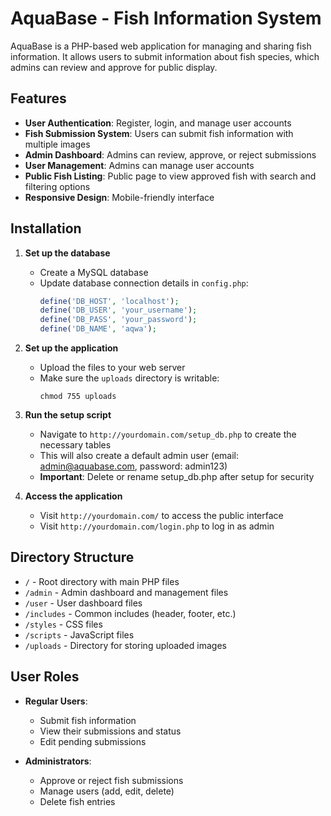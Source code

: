 # AquaBase - Fish Information System

AquaBase is a PHP-based web application for managing and sharing fish information. It allows users to submit information about fish species, which admins can review and approve for public display.

## Features

- **User Authentication**: Register, login, and manage user accounts
- **Fish Submission System**: Users can submit fish information with multiple images
- **Admin Dashboard**: Admins can review, approve, or reject submissions
- **User Management**: Admins can manage user accounts
- **Public Fish Listing**: Public page to view approved fish with search and filtering options
- **Responsive Design**: Mobile-friendly interface

## Installation

1. **Set up the database**

   - Create a MySQL database
   - Update database connection details in `config.php`:
     ```php
     define('DB_HOST', 'localhost');
     define('DB_USER', 'your_username');
     define('DB_PASS', 'your_password');
     define('DB_NAME', 'aqwa');
     ```

2. **Set up the application**

   - Upload the files to your web server
   - Make sure the `uploads` directory is writable:
     ```
     chmod 755 uploads
     ```

3. **Run the setup script**

   - Navigate to `http://yourdomain.com/setup_db.php` to create the necessary tables
   - This will also create a default admin user (email: admin@aquabase.com, password: admin123)
   - **Important**: Delete or rename setup_db.php after setup for security

4. **Access the application**

   - Visit `http://yourdomain.com/` to access the public interface
   - Visit `http://yourdomain.com/login.php` to log in as admin

## Directory Structure

- `/` - Root directory with main PHP files
- `/admin` - Admin dashboard and management files
- `/user` - User dashboard files
- `/includes` - Common includes (header, footer, etc.)
- `/styles` - CSS files
- `/scripts` - JavaScript files
- `/uploads` - Directory for storing uploaded images

## User Roles

- **Regular Users**:

  - Submit fish information
  - View their submissions and status
  - Edit pending submissions

- **Administrators**:
  - Approve or reject fish submissions
  - Manage users (add, edit, delete)
  - Delete fish entries
